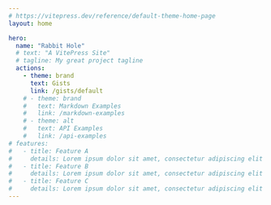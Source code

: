 ```yaml
---
# https://vitepress.dev/reference/default-theme-home-page
layout: home

hero:
  name: "Rabbit Hole"
  # text: "A VitePress Site"
  # tagline: My great project tagline
  actions:
    - theme: brand
      text: Gists
      link: /gists/default
    # - theme: brand
    #   text: Markdown Examples
    #   link: /markdown-examples
    # - theme: alt
    #   text: API Examples
    #   link: /api-examples
# features:
#   - title: Feature A
#     details: Lorem ipsum dolor sit amet, consectetur adipiscing elit
#   - title: Feature B
#     details: Lorem ipsum dolor sit amet, consectetur adipiscing elit
#   - title: Feature C
#     details: Lorem ipsum dolor sit amet, consectetur adipiscing elit
---
```

